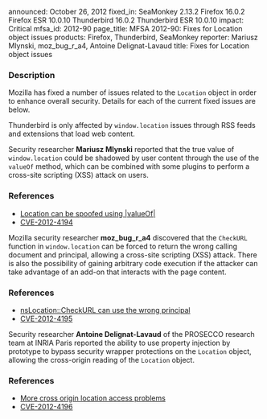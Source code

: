 announced: October 26, 2012
fixed_in: SeaMonkey 2.13.2
          Firefox 16.0.2
          Firefox ESR 10.0.10
          Thunderbird 16.0.2
          Thunderbird ESR 10.0.10
impact: Critical
mfsa_id: 2012-90
page_title: MFSA 2012-90: Fixes for Location object issues
products: Firefox, Thunderbird, SeaMonkey
reporter: Mariusz Mlynski, moz_bug_r_a4, Antoine Delignat-Lavaud
title: Fixes for Location object issues

<h3>Description</h3>

<p>Mozilla has fixed a number of issues related to the <code>Location</code> object in order to enhance overall security. Details for each of the current fixed issues are below.

</p><p class="note">Thunderbird is only affected by <code>window.location</code> issues through RSS feeds and extensions that load web content.</p>

<p>Security researcher <strong>Mariusz Mlynski</strong> reported that the true value of <code>window.location</code> could be shadowed by user content through the use of the <code>valueOf</code> method, which can be combined with some plugins to perform a cross-site scripting (XSS) attack on users. 
</p>

<h3>References</h3>
<ul>
  <li><a href="https://bugzilla.mozilla.org/show_bug.cgi?id=800666">
      Location can be spoofed using |valueOf|</a></li>
  <li><a href="http://cve.mitre.org/cgi-bin/cvename.cgi?name=CVE-2012-4194" class="ex-ref">CVE-2012-4194</a></li>
</ul>


<p>Mozilla security researcher <strong>moz_bug_r_a4</strong> discovered that the <code>CheckURL</code> function in <code>window.location</code> can be forced to return the wrong calling document and principal, allowing a cross-site scripting (XSS) attack. There is also the possibility of gaining arbitrary code execution if the attacker can take advantage of an add-on that interacts with the page content.
</p>

<h3>References</h3>
<ul>
  <li><a href="https://bugzilla.mozilla.org/show_bug.cgi?id=793121">
      nsLocation::CheckURL can use the wrong principal</a></li>
  <li><a href="http://cve.mitre.org/cgi-bin/cvename.cgi?name=CVE-2012-4195" class="ex-ref">CVE-2012-4195</a></li>
</ul>


<p>Security researcher <strong>Antoine Delignat-Lavaud</strong> of the PROSECCO research team at INRIA Paris reported the ability to use property injection by prototype to bypass security wrapper protections on the <code>Location</code> object, allowing the cross-origin reading of the <code>Location</code> object.

</p><h3>References</h3>
<ul>
  <li><a href="https://bugzilla.mozilla.org/show_bug.cgi?id=802557">
      More cross origin location access problems</a></li>
  <li><a href="http://cve.mitre.org/cgi-bin/cvename.cgi?name=CVE-2012-4196" class="ex-ref">CVE-2012-4196</a></li>
</ul>




